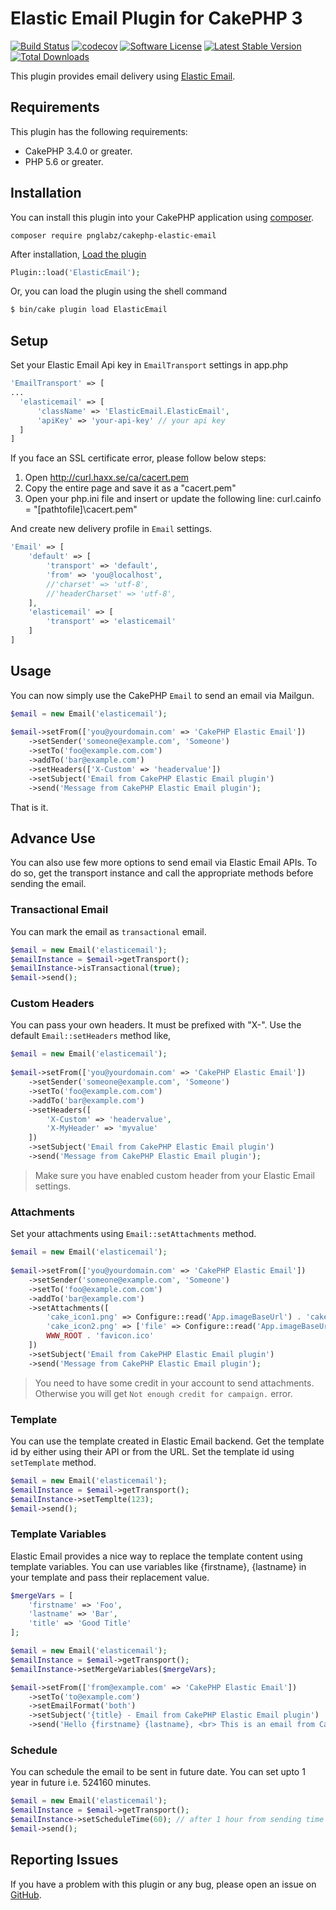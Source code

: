 # Elastic Email Plugin for CakePHP 3

[![Build Status](https://travis-ci.org/pnglabz/cakephp-elastic-email.svg?branch=master)](https://travis-ci.org/pnglabz/cakephp-elastic-email)
[![codecov](https://codecov.io/gh/pnglabz/cakephp-elastic-email/branch/master/graph/badge.svg)](https://codecov.io/gh/pnglabz/cakephp-elastic-email)
[![Software License](https://img.shields.io/badge/license-MIT-brightgreen.svg?style=flat-square)](LICENSE)
[![Latest Stable Version](https://poser.pugx.org/pnglabz/cakephp-elastic-email/v/stable)](https://packagist.org/packages/pnglabz/cakephp-elastic-email)
[![Total Downloads](https://poser.pugx.org/pnglabz/cakephp-elastic-email/downloads)](https://packagist.org/packages/pnglabz/cakephp-elastic-email)

This plugin provides email delivery using [Elastic Email](https://elasticemail.com/).

## Requirements

This plugin has the following requirements:

* CakePHP 3.4.0 or greater.
* PHP 5.6 or greater.

## Installation

You can install this plugin into your CakePHP application using [composer](http://getcomposer.org).

```
composer require pnglabz/cakephp-elastic-email
```

After installation, [Load the plugin](http://book.cakephp.org/3.0/en/plugins.html#loading-a-plugin)
```php
Plugin::load('ElasticEmail');
```
Or, you can load the plugin using the shell command
```sh
$ bin/cake plugin load ElasticEmail
```

## Setup

Set your Elastic Email Api key in `EmailTransport` settings in app.php

```php
'EmailTransport' => [
...
  'elasticemail' => [
      'className' => 'ElasticEmail.ElasticEmail',
      'apiKey' => 'your-api-key' // your api key
  ]
]
```

If you face an SSL certificate error, please follow below steps:

1. Open http://curl.haxx.se/ca/cacert.pem  
2. Copy the entire page and save it as a "cacert.pem"  
3. Open your php.ini file and insert or update the following line: curl.cainfo = "[pathtofile]\cacert.pem"

And create new delivery profile in `Email` settings.

```php
'Email' => [
    'default' => [
        'transport' => 'default',
        'from' => 'you@localhost',
        //'charset' => 'utf-8',
        //'headerCharset' => 'utf-8',
    ],
    'elasticemail' => [
        'transport' => 'elasticemail'
    ]
]
```

## Usage

You can now simply use the CakePHP `Email` to send an email via Mailgun.

```php
$email = new Email('elasticemail');
        
$email->setFrom(['you@yourdomain.com' => 'CakePHP Elastic Email'])
    ->setSender('someone@example.com', 'Someone')
    ->setTo('foo@example.com.com')
    ->addTo('bar@example.com')
    ->setHeaders(['X-Custom' => 'headervalue'])
    ->setSubject('Email from CakePHP Elastic Email plugin')
    ->send('Message from CakePHP Elastic Email plugin');
```

That is it.

## Advance Use
You can also use few more options to send email via Elastic Email APIs. To do so, get the transport instance and call the appropriate methods before sending the email.

### Transactional Email
You can mark the email as `transactional` email.

```php
$email = new Email('elasticemail');
$emailInstance = $email->getTransport();
$emailInstance->isTransactional(true);
$email->send();
```

### Custom Headers
You can pass your own headers. It must be prefixed with "X-". Use the default `Email::setHeaders` method like,

```php
$email = new Email('elasticemail');
        
$email->setFrom(['you@yourdomain.com' => 'CakePHP Elastic Email'])
    ->setSender('someone@example.com', 'Someone')
    ->setTo('foo@example.com.com')
    ->addTo('bar@example.com')
    ->setHeaders([
        'X-Custom' => 'headervalue',
        'X-MyHeader' => 'myvalue'
    ])
    ->setSubject('Email from CakePHP Elastic Email plugin')
    ->send('Message from CakePHP Elastic Email plugin');
```

> Make sure you have enabled custom header from your Elastic Email settings.

### Attachments
Set your attachments using `Email::setAttachments` method.

```php
$email = new Email('elasticemail');
        
$email->setFrom(['you@yourdomain.com' => 'CakePHP Elastic Email'])
    ->setSender('someone@example.com', 'Someone')
    ->setTo('foo@example.com.com')
    ->addTo('bar@example.com')
    ->setAttachments([
        'cake_icon1.png' => Configure::read('App.imageBaseUrl') . 'cake.icon.png',
        'cake_icon2.png' => ['file' => Configure::read('App.imageBaseUrl') . 'cake.icon.png'],
        WWW_ROOT . 'favicon.ico'
    ])
    ->setSubject('Email from CakePHP Elastic Email plugin')
    ->send('Message from CakePHP Elastic Email plugin');
```

> You need to have some credit in your account to send attachments. Otherwise you will get `Not enough credit for campaign.` error.

### Template
You can use the template created in Elastic Email backend. Get the template id by either using their API or from the URL.
Set the template id using `setTemplate` method.

```php
$email = new Email('elasticemail');
$emailInstance = $email->getTransport();
$emailInstance->setTemplte(123);
$email->send();
```

### Template Variables
Elastic Email provides a nice way to replace the template content using template variables. You can use variables like {firstname}, {lastname} in your template and pass their replacement value.

```php
$mergeVars = [
    'firstname' => 'Foo',
    'lastname' => 'Bar',
    'title' => 'Good Title'
];

$email = new Email('elasticemail');
$emailInstance = $email->getTransport();
$emailInstance->setMergeVariables($mergeVars);

$email->setFrom(['from@example.com' => 'CakePHP Elastic Email'])
    ->setTo('to@example.com')
    ->setEmailFormat('both')
    ->setSubject('{title} - Email from CakePHP Elastic Email plugin')
    ->send('Hello {firstname} {lastname}, <br> This is an email from CakePHP Elastic Email plugin.');
```

### Schedule
You can schedule the email to be sent in future date. You can set upto 1 year in future i.e. 524160 minutes.

```php
$email = new Email('elasticemail');
$emailInstance = $email->getTransport();
$emailInstance->setScheduleTime(60); // after 1 hour from sending time
$email->send();
```

## Reporting Issues

If you have a problem with this plugin or any bug, please open an issue on [GitHub](https://github.com/pnglabz/cakephp-elastic-email/issues).
